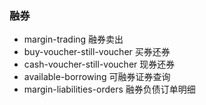 ### 融券

- margin-trading 融券卖出
- buy-voucher-still-voucher 买券还券
- cash-voucher-still-voucher 现券还券
- available-borrowing 可融券证券查询
- margin-liabilities-orders 融券负债订单明细

